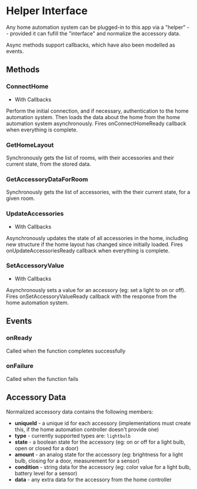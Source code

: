 # Helper Interface

Any home automation system can be plugged-in to this app via a "helper" -- provided it can fufill the "interface" and normalize the accessory data.

Async methods support callbacks, which have also been modelled as events.

## Methods

### ConnectHome

+ With Callbacks

Perform the initial connection, and if necessary, authentication to the home automation system. Then loads the data about the home from the home automation system asynchronously. Fires onConnectHomeReady callback when everything is complete.

### GetHomeLayout

Synchronously gets the list of rooms, with their accessories and their current state, from the stored data.

### GetAccessoryDataForRoom

Synchronously gets the list of accessories, with the their current state, for a given room.

### UpdateAccessories

+ With Callbacks

Asynchronously updates the state of all accessories in the home, including new structure if the home layout has changed since initially loaded. Fires onUpdateAccessoriesReady callback when everything is complete.

### SetAccessoryValue

+ With Callbacks

Asynchronously sets a value for an accessory (eg: set a light to on or off). Fires onSetAccessoryValueReady callback with the response from the home automation system.

## Events

### on<Function>Ready

Called when the function completes successfully

### on<Function>Failure

Called when the function fails

## Accessory Data

Normalized accessory data contains the following members:

+ **uniqueId** - a unique id for each accessory (implementations must create this, if the home automation controller doesn't provide one)
+ **type** - currently supported types are: `lightbulb`
+ **state** - a boolean state for the accessory (eg: on or off for a light bulb, open or closed for a door)
+ **amount** - an analog state for the accessory (eg: brightness for a light bulb, closing for a door, measurement for a sensor)
+ **condition** - string data for the accessory (eg: color value for a light bulb, battery level for a sensor)
+ **data** - any extra data for the accessory from the home controller